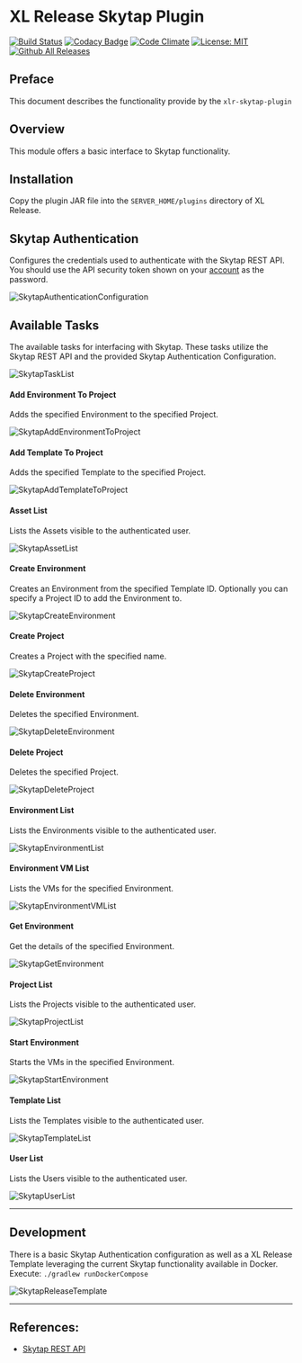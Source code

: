 # XL Release Skytap Plugin

[![Build Status](https://travis-ci.org/xebialabs-community/xlr-skytap-plugin.svg?branch=master)](https://travis-ci.org/xebialabs-community/xlr-skytap-plugin)
[![Codacy Badge](https://api.codacy.com/project/badge/Grade/e52529bdd2204207950a28876d02136b)](https://www.codacy.com/app/erasmussen39/xlr-skytap-plugin?utm_source=github.com&utm_medium=referral&utm_content=xebialabs-community/xlr-skytap-plugin&utm_campaign=badger)
[![Code Climate](https://codeclimate.com/github/xebialabs-community/xlr-skytap-plugin/badges/gpa.svg)](https://codeclimate.com/github/xebialabs-community/xlr-skytap-plugin)
[![License: MIT][xlr-skytap-plugin-license-image]][xlr-skytap-plugin-license-url]
[![Github All Releases][xlr-skytap-plugin-downloads-image]]()

[xlr-skytap-plugin-license-image]: https://img.shields.io/badge/License-MIT-yellow.svg
[xlr-skytap-plugin-license-url]: https://opensource.org/licenses/MIT
[xlr-skytap-plugin-downloads-image]: https://img.shields.io/github/downloads/xebialabs-community/xlr-skytap-plugin/total.svg

## Preface
This document describes the functionality provide by the `xlr-skytap-plugin`

## Overview
This module offers a basic interface to Skytap functionality.

## Installation
Copy the plugin JAR file into the `SERVER_HOME/plugins` directory of XL Release.

## Skytap Authentication
Configures the credentials used to authenticate with the Skytap REST API. You should use the API security token shown on your [account](https://cloud.skytap.com/account) as the password. 

![SkytapAuthenticationConfiguration](images/SkytapAuthenticationConfiguration.png)

## Available Tasks
The available tasks for interfacing with Skytap. These tasks utilize the Skytap REST API and the provided Skytap Authentication Configuration.

![SkytapTaskList](images/SkytapTaskList.png)

#### Add Environment To Project 
Adds the specified Environment to the specified Project.

![SkytapAddEnvironmentToProject](images/SkytapAddEnvironmentToProject.png)

#### Add Template To Project 
Adds the specified Template to the specified Project.

![SkytapAddTemplateToProject](images/SkytapAddTemplateToProject.png)

#### Asset List 
Lists the Assets visible to the authenticated user.

![SkytapAssetList](images/SkytapAssetList.png)

#### Create Environment 
Creates an Environment from the specified Template ID. Optionally you can specify a Project ID to add the Environment to.

![SkytapCreateEnvironment](images/SkytapCreateEnvironment.png)

#### Create Project
Creates a Project with the specified name.

![SkytapCreateProject](images/SkytapCreateProject.png)

#### Delete Environment
Deletes the specified Environment.

![SkytapDeleteEnvironment](images/SkytapDeleteEnvironment.png)

#### Delete Project
Deletes the specified Project.

![SkytapDeleteProject](images/SkytapDeleteProject.png)

#### Environment List
Lists the Environments visible to the authenticated user.

![SkytapEnvironmentList](images/SkytapEnvironmentList.png)

#### Environment VM List
Lists the VMs for the specified Environment.

![SkytapEnvironmentVMList](images/SkytapEnvironmentVMList.png)

#### Get Environment
Get the details of the specified Environment.

![SkytapGetEnvironment](images/SkytapGetEnvironment.png)

#### Project List
Lists the Projects visible to the authenticated user.

![SkytapProjectList](images/SkytapProjectList.png)

#### Start Environment
Starts the VMs in the specified Environment.

![SkytapStartEnvironment](images/SkytapStartEnvironment.png)

#### Template List
Lists the Templates visible to the authenticated user.

![SkytapTemplateList](images/SkytapTemplateList.png)

#### User List
Lists the Users visible to the authenticated user.

![SkytapUserList](images/SkytapUserList.png)

---

## Development
There is a basic Skytap Authentication configuration as well as a XL Release Template leveraging the current Skytap functionality available in Docker. 
Execute: `./gradlew runDockerCompose` 

![SkytapReleaseTemplate](images/SkytapReleaseTemplate.png)

--- 

## References:
* [Skytap REST API](http://help.skytap.com/api.html)
